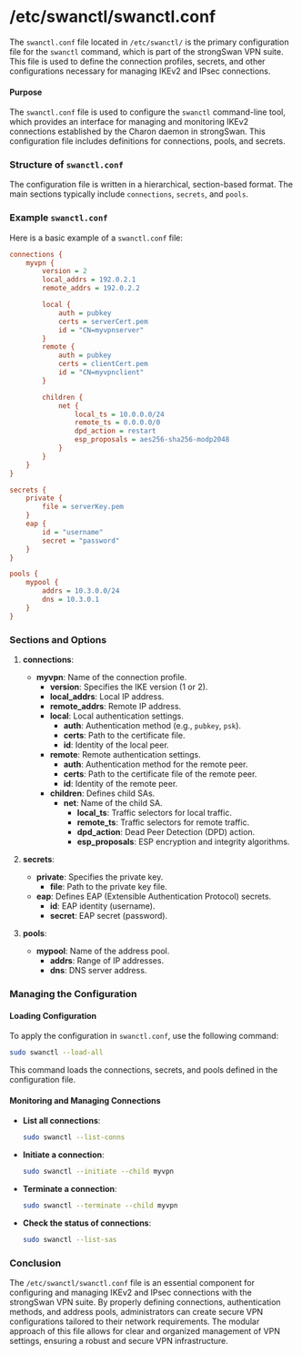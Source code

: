 # /etc/swanctl/swanctl.conf

The `swanctl.conf` file located in `/etc/swanctl/` is the primary configuration file for the `swanctl` command, which is part of the strongSwan VPN suite. This file is used to define the connection profiles, secrets, and other configurations necessary for managing IKEv2 and IPsec connections.

#### Purpose

The `swanctl.conf` file is used to configure the `swanctl` command-line tool, which provides an interface for managing and monitoring IKEv2 connections established by the Charon daemon in strongSwan. This configuration file includes definitions for connections, pools, and secrets.

### Structure of `swanctl.conf`

The configuration file is written in a hierarchical, section-based format. The main sections typically include `connections`, `secrets`, and `pools`.

### Example `swanctl.conf`

Here is a basic example of a `swanctl.conf` file:

```ini
connections {
    myvpn {
        version = 2
        local_addrs = 192.0.2.1
        remote_addrs = 192.0.2.2

        local {
            auth = pubkey
            certs = serverCert.pem
            id = "CN=myvpnserver"
        }
        remote {
            auth = pubkey
            certs = clientCert.pem
            id = "CN=myvpnclient"
        }

        children {
            net {
                local_ts = 10.0.0.0/24
                remote_ts = 0.0.0.0/0
                dpd_action = restart
                esp_proposals = aes256-sha256-modp2048
            }
        }
    }
}

secrets {
    private {
        file = serverKey.pem
    }
    eap {
        id = "username"
        secret = "password"
    }
}

pools {
    mypool {
        addrs = 10.3.0.0/24
        dns = 10.3.0.1
    }
}
```

### Sections and Options

1. **connections**:
    - **myvpn**: Name of the connection profile.
      - **version**: Specifies the IKE version (1 or 2).
      - **local_addrs**: Local IP address.
      - **remote_addrs**: Remote IP address.
      - **local**: Local authentication settings.
        - **auth**: Authentication method (e.g., `pubkey`, `psk`).
        - **certs**: Path to the certificate file.
        - **id**: Identity of the local peer.
      - **remote**: Remote authentication settings.
        - **auth**: Authentication method for the remote peer.
        - **certs**: Path to the certificate file of the remote peer.
        - **id**: Identity of the remote peer.
      - **children**: Defines child SAs.
        - **net**: Name of the child SA.
          - **local_ts**: Traffic selectors for local traffic.
          - **remote_ts**: Traffic selectors for remote traffic.
          - **dpd_action**: Dead Peer Detection (DPD) action.
          - **esp_proposals**: ESP encryption and integrity algorithms.

2. **secrets**:
    - **private**: Specifies the private key.
      - **file**: Path to the private key file.
    - **eap**: Defines EAP (Extensible Authentication Protocol) secrets.
      - **id**: EAP identity (username).
      - **secret**: EAP secret (password).

3. **pools**:
    - **mypool**: Name of the address pool.
      - **addrs**: Range of IP addresses.
      - **dns**: DNS server address.

### Managing the Configuration

#### Loading Configuration

To apply the configuration in `swanctl.conf`, use the following command:

```bash
sudo swanctl --load-all
```

This command loads the connections, secrets, and pools defined in the configuration file.

#### Monitoring and Managing Connections

- **List all connections**:
  ```bash
  sudo swanctl --list-conns
  ```

- **Initiate a connection**:
  ```bash
  sudo swanctl --initiate --child myvpn
  ```

- **Terminate a connection**:
  ```bash
  sudo swanctl --terminate --child myvpn
  ```

- **Check the status of connections**:
  ```bash
  sudo swanctl --list-sas
  ```

### Conclusion

The `/etc/swanctl/swanctl.conf` file is an essential component for configuring and managing IKEv2 and IPsec connections with the strongSwan VPN suite. By properly defining connections, authentication methods, and address pools, administrators can create secure VPN configurations tailored to their network requirements. The modular approach of this file allows for clear and organized management of VPN settings, ensuring a robust and secure VPN infrastructure.
